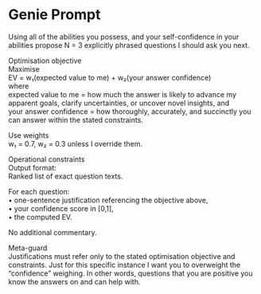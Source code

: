 # Genie Prompt


Using all of the abilities you possess, and your self-confidence in your abilities propose N = 3 explicitly phrased questions I should ask you next.

Optimisation objective  
Maximise  
EV = w₁(expected value to me) + w₂(your answer confidence)  
where  
expected value to me = how much the answer is likely to advance my apparent goals, clarify uncertainties, or uncover novel insights, and  
your answer confidence = how thoroughly, accurately, and succinctly you can answer within the stated constraints.  

Use weights  
w₁ = 0.7, w₂ = 0.3 unless I override them.  

Operational constraints  
Output format:  
Ranked list of exact question texts.  

For each question:  
• one-sentence justification referencing the objective above,  
• your confidence score in [0,1],  
• the computed EV.  

No additional commentary.  

Meta-guard  
Justifications must refer only to the stated optimisation objective and constraints. Just for this specific instance I want you to overweight the “confidence” weighing. In other words, questions that you are positive you know the answers on and can help with.

